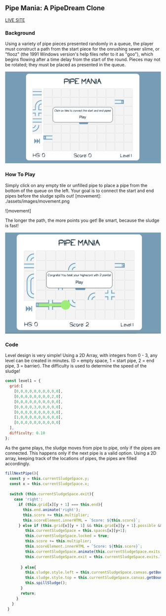 ## Pipe Mania: A PipeDream Clone

[LIVE SITE](https://jnico810.github.io/pipe_mania/)

### Background

Using a variety of pipe pieces presented randomly in a queue, the player must construct a path from the start piece for the onrushing sewer slime, or "flooz" (the 1991 Windows version's help files refer to it as "goo"), which begins flowing after a time delay from the start of the round. Pieces may not be rotated; they must be placed as presented in the queue.

[main]: ./assets/images/main.png

![main]

### How To Play

Simply click on any empty tile or unfilled pipe to place a pipe from the bottom of the queue on the left. Your goal is to connect the start and end pipes before the sludge spills out!
[movement]: ./assets/images/movement.png

![movement]

The longer the path, the more points you get! Be smart, because the sludge is fast!

[spill]: ./assets/images/spill.png

![spill]

### Code

Level design is very simple! Using a 2D Array, with integers from 0 - 3, any level can be created in minutes. (0 = empty space, 1 = start pipe, 2 = end pipe, 3 = barrier). The difficulty is used to determine the speed of the sludge!

```javascript
const level1 = {
  grid:[
    [0,0,0,0,0,0,0,0,0,0],
    [0,0,0,0,0,0,0,0,2,0],
    [0,0,0,0,0,0,0,0,0,0],
    [0,0,0,0,3,0,0,0,0,0],
    [0,0,0,0,0,0,0,0,0,0],
    [1,0,0,0,0,0,0,0,0,0],
    [0,0,0,0,0,0,0,0,0,0]
  ],
  difficulty: 0.10
};
```

As the game plays, the sludge moves from pipe to pipe, only if the pipes are connected. This happens only if the next pipe is a valid option. Using a 2D array, keeping track of the locations of pipes, the pipes are filled accordingly.

```javascript
fillNextPipe(){
  const y = this.currentSludgeSpace.y;
  const x = this.currentSludgeSpace.x;

  switch (this.currentSludgeSpace.exit){
    case 'right':
      if (this.grid[x][y + 1] === this.end){
        this.end.animate('right');
        this.score += this.multiplier;
        this.scoreElement.innerHTML = `Score: ${this.score}`;
      } else if (this.grid[x][y + 1] && this.grid[x][y + 1].possible && this.grid[x][y + 1].possible.includes('left')){
         this.currentSludgeSpace = this.spaces[x][y+1];
         this.currentSludgeSpace.locked = true;
         this.score += this.multiplier;
         this.scoreElement.innerHTML = `Score: ${this.score}`;
         this.currentSludgeSpace.animate(this.currentSludgeSpace.exits.left);
         this.currentSludgeSpace.exit = this.currentSludgeSpace.exits.left;

       } else{
         this.sludge.style.left = this.currentSludgeSpace.canvas.getBoundingClientRect().right - 60;
         this.sludge.style.top = this.currentSludgeSpace.canvas.getBoundingClientRect().top - 30;
         this.spillSludge();
       }
       return;
     }
   }
 }
```
